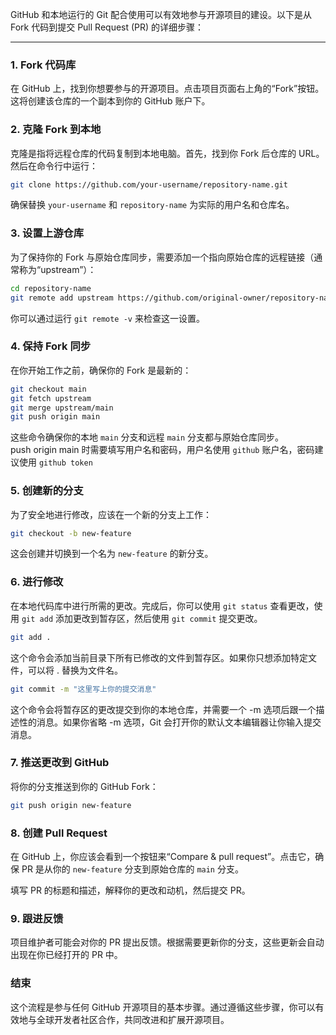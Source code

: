 GitHub 和本地运行的 Git 配合使用可以有效地参与开源项目的建设。以下是从 Fork 代码到提交 Pull Request (PR) 的详细步骤：

---------------------------------------------------------------------

### 1. Fork 代码库

在 GitHub 上，找到你想要参与的开源项目。点击项目页面右上角的“Fork”按钮。这将创建该仓库的一个副本到你的 GitHub 账户下。

### 2. 克隆 Fork 到本地

克隆是指将远程仓库的代码复制到本地电脑。首先，找到你 Fork 后仓库的 URL。然后在命令行中运行：

```bash
git clone https://github.com/your-username/repository-name.git
```

确保替换 `your-username` 和 `repository-name` 为实际的用户名和仓库名。

### 3. 设置上游仓库

为了保持你的 Fork 与原始仓库同步，需要添加一个指向原始仓库的远程链接（通常称为“upstream”）：

```bash
cd repository-name
git remote add upstream https://github.com/original-owner/repository-name.git
```

你可以通过运行 `git remote -v` 来检查这一设置。

### 4. 保持 Fork 同步

在你开始工作之前，确保你的 Fork 是最新的：

```bash
git checkout main
git fetch upstream
git merge upstream/main
git push origin main
```

这些命令确保你的本地 `main` 分支和远程 `main` 分支都与原始仓库同步。  
push origin main 时需要填写用户名和密码，用户名使用 `github` 账户名，密码建议使用 `github token`

### 5. 创建新的分支

为了安全地进行修改，应该在一个新的分支上工作：

```bash
git checkout -b new-feature
```

这会创建并切换到一个名为 `new-feature` 的新分支。

### 6. 进行修改

在本地代码库中进行所需的更改。完成后，你可以使用 `git status` 查看更改，使用 `git add` 添加更改到暂存区，然后使用 `git commit` 提交更改。

```bash
git add .
```
这个命令会添加当前目录下所有已修改的文件到暂存区。如果你只想添加特定文件，可以将 . 替换为文件名。

```bash
git commit -m "这里写上你的提交消息"
```
这个命令会将暂存区的更改提交到你的本地仓库，并需要一个 -m 选项后跟一个描述性的消息。如果你省略 -m 选项，Git 会打开你的默认文本编辑器让你输入提交消息。

### 7. 推送更改到 GitHub

将你的分支推送到你的 GitHub Fork：

```bash
git push origin new-feature
```

### 8. 创建 Pull Request

在 GitHub 上，你应该会看到一个按钮来“Compare & pull request”。点击它，确保 PR 是从你的 `new-feature` 分支到原始仓库的 `main` 分支。

填写 PR 的标题和描述，解释你的更改和动机，然后提交 PR。

### 9. 跟进反馈

项目维护者可能会对你的 PR 提出反馈。根据需要更新你的分支，这些更新会自动出现在你已经打开的 PR 中。

### 结束

这个流程是参与任何 GitHub 开源项目的基本步骤。通过遵循这些步骤，你可以有效地与全球开发者社区合作，共同改进和扩展开源项目。
